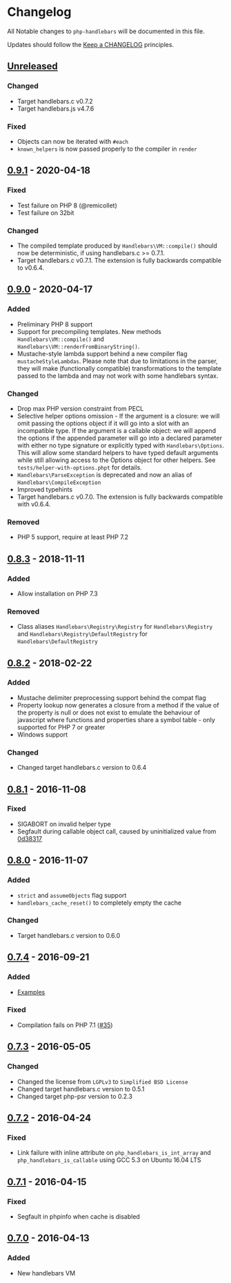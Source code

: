 # Changelog

All Notable changes to `php-handlebars` will be documented in this file.

Updates should follow the [Keep a CHANGELOG](http://keepachangelog.com/) principles.

## [Unreleased]

### Changed
- Target handlebars.c v0.7.2
- Target handlebars.js v4.7.6

### Fixed
- Objects can now be iterated with `#each`
- `known_helpers` is now passed properly to the compiler in `render`

## [0.9.1] - 2020-04-18

### Fixed
- Test failure on PHP 8 (@remicollet)
- Test failure on 32bit

### Changed
- The compiled template produced by `Handlebars\VM::compile()` should now be deterministic, if using handlebars.c >= 0.7.1.
- Target handlebars.c v0.7.1. The extension is fully backwards compatible to v0.6.4.

## [0.9.0] - 2020-04-17

### Added
- Preliminary PHP 8 support
- Support for precompiling templates. New methods `Handlebars\VM::compile()` and `Handlebars\VM::renderFromBinaryString()`.
- Mustache-style lambda support behind a new compiler flag `mustacheStyleLambdas`. Please note that due to limitations in
the parser, they will make (functionally compatible) transformations to the template passed to the lambda and may not work
with some handlebars syntax.

### Changed
- Drop max PHP version constraint from PECL
- Selective helper options omission - If the argument is a closure: we will omit passing the options
object if it will go into a slot with an incompatible type. If the argument is a callable object: we will append the
options if the appended parameter will go into a declared parameter with either no type signature or explicitly
typed with `Handlebars\Options`. This will allow some standard helpers to have typed default arguments while still allowing
access to the Options object for other helpers. See `tests/helper-with-options.phpt` for details.
- `Handlebars\ParseException` is deprecated and now an alias of `Handlebars\CompileException`
- Improved typehints
- Target handlebars.c v0.7.0. The extension is fully backwards compatible with v0.6.4.

### Removed
- PHP 5 support, require at least PHP 7.2

## [0.8.3] - 2018-11-11

### Added
- Allow installation on PHP 7.3

### Removed
- Class aliases `Handlebars\Registry\Registry` for `Handlebars\Registry` and `Handlebars\Registry\DefaultRegistry` for `Handlebars\DefaultRegistry`

## [0.8.2] - 2018-02-22

### Added
- Mustache delimiter preprocessing support behind the compat flag
- Property lookup now generates a closure from a method if the value of the property is null or does not exist to emulate the behaviour of javascript where functions and properties share a symbol table - only supported for PHP 7 or greater
- Windows support

### Changed
- Changed target handlebars.c version to 0.6.4

## [0.8.1] - 2016-11-08

### Fixed
- SIGABORT on invalid helper type
- Segfault during callable object call, caused by uninitialized value from [0d38317](https://github.com/jbboehr/php-handlebars/commit/0d38317b983cf7411adc9d93f2f43e0ecab69642u)

## [0.8.0] - 2016-11-07

### Added
- `strict` and `assumeObjects` flag support
- `handlebars_cache_reset()` to completely empty the cache

### Changed
- Target handlebars.c version to 0.6.0

## [0.7.4] - 2016-09-21

### Added
- [Examples](examples)

### Fixed
- Compilation fails on PHP 7.1 ([#35](https://github.com/jbboehr/php-handlebars/pull/35))

## [0.7.3] - 2016-05-05

### Changed
- Changed the license from `LGPLv3` to `Simplified BSD License`
- Changed target handlebars.c version to 0.5.1
- Changed target php-psr version to 0.2.3

## [0.7.2] - 2016-04-24

### Fixed
- Link failure with inline attribute on `php_handlebars_is_int_array` and `php_handlebars_is_callable` using GCC 5.3 on Ubuntu 16.04 LTS


## [0.7.1] - 2016-04-15

### Fixed
- Segfault in phpinfo when cache is disabled

## [0.7.0] - 2016-04-13

### Added
- New handlebars VM


[Unreleased]: https://github.com/jbboehr/php-handlebars/compare/v0.9.1...HEAD
[0.9.1]: https://github.com/jbboehr/php-handlebars/compare/v0.9.0...v0.9.1
[0.9.0]: https://github.com/jbboehr/php-handlebars/compare/v0.8.3...v0.9.0
[0.8.3]: https://github.com/jbboehr/php-handlebars/compare/v0.8.2...v0.8.3
[0.8.2]: https://github.com/jbboehr/php-handlebars/compare/v0.8.1...v0.8.2
[0.8.1]: https://github.com/jbboehr/php-handlebars/compare/v0.8.0...v0.8.1
[0.8.0]: https://github.com/jbboehr/php-handlebars/compare/v0.7.4...v0.8.0
[0.7.4]: https://github.com/jbboehr/php-handlebars/compare/v0.7.3...v0.7.4
[0.7.3]: https://github.com/jbboehr/php-handlebars/compare/v0.7.2...v0.7.3
[0.7.2]: https://github.com/jbboehr/php-handlebars/compare/v0.7.1...v0.7.2
[0.7.1]: https://github.com/jbboehr/php-handlebars/compare/v0.7.0...v0.7.1
[0.7.0]: https://github.com/jbboehr/php-handlebars/compare/v0.6.1...v0.7.1


